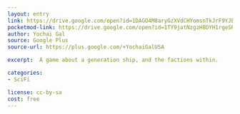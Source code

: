 ```yaml
---
layout: entry
link: https://drive.google.com/open?id=1DAGO4M8aryGzXVdCHYomsnTkJrF9YJBp
pocketmod-link: https://drive.google.com/open?id=1TY9jatNzgzH8DYH1rgeSRPzLjAueRo6w
author: Yochai Gal
source: Google Plus
source-url: https://plus.google.com/+YochaiGalUSA

excerpt:  A game about a generation ship, and the factions within.

categories:
- SciFi

license: cc-by-sa
cost: free
---
```

